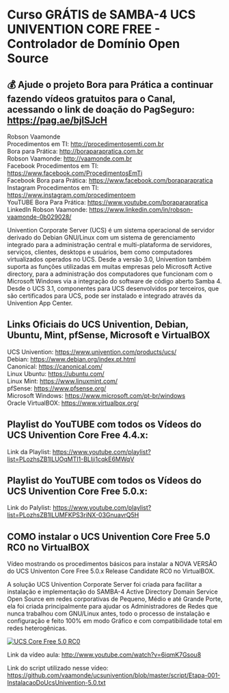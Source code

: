 # Curso GRÁTIS de SAMBA-4 UCS UNIVENTION CORE FREE - Controlador de Domínio Open Source

## 💰 Ajude o projeto Bora para Prática a continuar fazendo vídeos gratuitos para o Canal, acessando o link de doação do PagSeguro: https://pag.ae/bjlSJcH

Robson Vaamonde<br>
Procedimentos em TI: http://procedimentosemti.com.br<br>
Bora para Prática: http://boraparapratica.com.br<br>
Robson Vaamonde: http://vaamonde.com.br<br>
Facebook Procedimentos em TI: https://www.facebook.com/ProcedimentosEmTi<br>
Facebook Bora para Prática: https://www.facebook.com/boraparapratica<br>
Instagram Procedimentos em TI: https://www.instagram.com/procedimentoem<br>
YouTUBE Bora Para Prática: https://www.youtube.com/boraparapratica<br>
LinkedIn Robson Vaamonde: https://www.linkedin.com/in/robson-vaamonde-0b029028/<br>

Univention Corporate Server (UCS) é um sistema operacional de servidor derivado do Debian GNU/Linux com um sistema de gerenciamento integrado para a administração central e multi-plataforma de servidores, serviços, clientes, desktops e usuários, bem como computadores virtualizados operados no UCS. Desde a versão 3.0, Univention também suporta as funções utilizadas em muitas empresas pelo Microsoft Active directory, para a administração dos computadores que funcionam com o Microsoft Windows via a integração do software de código aberto Samba 4. Desde o UCS 3.1, componentes para UCS desenvolvidos por terceiros, que são certificados para UCS, pode ser instalado e integrado através da Univention App Center. 

## **Links Oficiais do UCS Univention, Debian, Ubuntu, Mint, pfSense, Microsoft e VirtualBOX**
UCS Univention: https://www.univention.com/products/ucs/<br>
Debian: https://www.debian.org/index.pt.html<br>
Canonical: https://canonical.com/<br>
Linux Ubuntu: https://ubuntu.com/<br>
Linux Mint: https://www.linuxmint.com/<br>
pfSense: https://www.pfsense.org/<br>
Microsoft Windows:  https://www.microsoft.com/pt-br/windows<br>
Oracle VirtualBOX: https://www.virtualbox.org/

## **Playlist do YouTUBE com todos os Vídeos do UCS Univention Core Free 4.4.x:**
Link da Playlist: https://www.youtube.com/playlist?list=PLozhsZB1lLUOqMTI1-BLIji1cqkE6MWqV

## **Playlist do YouTUBE com todos os Vídeos do UCS Univention Core Free 5.0.x:**
Link do Palylist: https://www.youtube.com/playlist?list=PLozhsZB1lLUMFKPS3riNX-03GnuavrQ5H

## **COMO instalar o UCS Univention Core Free 5.0 RC0 no VirtualBOX**

Vídeo mostrando os procedimentos básicos para instalar a NOVA VERSÃO do UCS Univenton Core Free 5.0.x Release Candidate RC0 no VirtualBOX. 

A solução UCS Univention Corporate Server foi criada para facilitar a instalação e implementação do SAMBA-4 Active Directory Domain Service Open Source em redes corporativas de Pequeno, Médio e até Grande Porte, ela foi criada principalmente para ajudar os Administradores de Redes que nunca trabalhou com GNU/Linux antes, todo o processo de instalação e configuração e feito 100% em modo Gráfico e com compatibilidade total em redes heterogênicas.

[![UCS Core Free 5.0 RC0](http://img.youtube.com/vi/6iqmK7Gsou8/0.jpg)](http://www.youtube.com/watch?v=6iqmK7Gsou8 "UCS Core Free 5.0 RC0")

Link da vídeo aula: http://www.youtube.com/watch?v=6iqmK7Gsou8

Link do script utilizado nesse vídeo: https://github.com/vaamonde/ucsunivention/blob/master/script/Etapa-001-InstalacaoDoUcsUnivention-5.0.txt